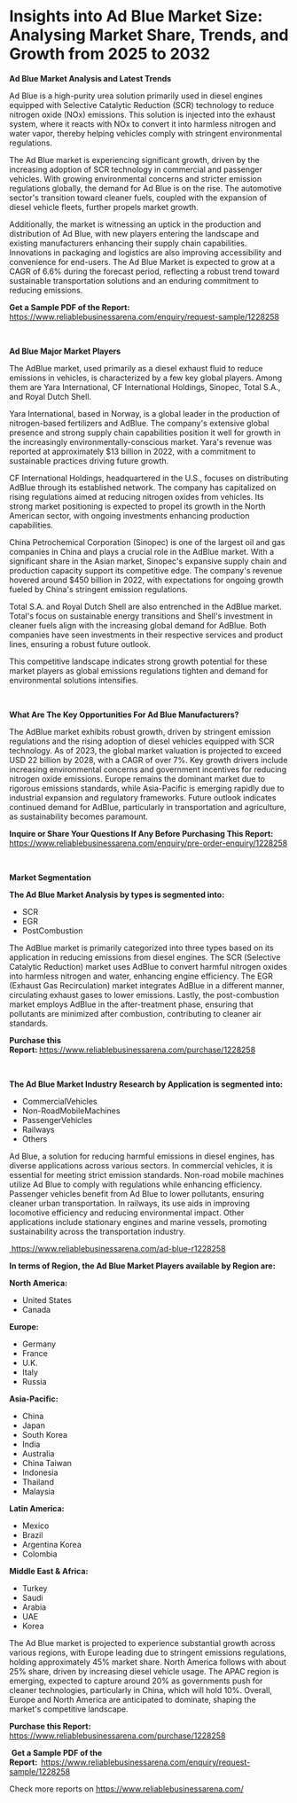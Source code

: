 <p><h1>Insights into Ad Blue Market Size: Analysing Market Share, Trends, and Growth from 2025 to 2032</h1></p><p><strong>Ad Blue Market Analysis and Latest Trends</strong></p>
<p><p>Ad Blue is a high-purity urea solution primarily used in diesel engines equipped with Selective Catalytic Reduction (SCR) technology to reduce nitrogen oxide (NOx) emissions. This solution is injected into the exhaust system, where it reacts with NOx to convert it into harmless nitrogen and water vapor, thereby helping vehicles comply with stringent environmental regulations.</p><p>The Ad Blue market is experiencing significant growth, driven by the increasing adoption of SCR technology in commercial and passenger vehicles. With growing environmental concerns and stricter emission regulations globally, the demand for Ad Blue is on the rise. The automotive sector's transition toward cleaner fuels, coupled with the expansion of diesel vehicle fleets, further propels market growth.</p><p>Additionally, the market is witnessing an uptick in the production and distribution of Ad Blue, with new players entering the landscape and existing manufacturers enhancing their supply chain capabilities. Innovations in packaging and logistics are also improving accessibility and convenience for end-users. The Ad Blue Market is expected to grow at a CAGR of 6.6% during the forecast period, reflecting a robust trend toward sustainable transportation solutions and an enduring commitment to reducing emissions.</p></p>
<p><strong>Get a Sample PDF of the Report:&nbsp;</strong> <a href="https://www.reliablebusinessarena.com/enquiry/request-sample/1228258?utm_campaign=3569&utm_medium=2&utm_source=Github&utm_content=ia&utm_term=31032025&utm_id=ad-blue">https://www.reliablebusinessarena.com/enquiry/request-sample/1228258</a></p>
<p>&nbsp;</p>
<p><strong>Ad Blue Major Market Players</strong></p>
<p><p>The AdBlue market, used primarily as a diesel exhaust fluid to reduce emissions in vehicles, is characterized by a few key global players. Among them are Yara International, CF International Holdings, Sinopec, Total S.A., and Royal Dutch Shell. </p><p>Yara International, based in Norway, is a global leader in the production of nitrogen-based fertilizers and AdBlue. The company's extensive global presence and strong supply chain capabilities position it well for growth in the increasingly environmentally-conscious market. Yara's revenue was reported at approximately $13 billion in 2022, with a commitment to sustainable practices driving future growth.</p><p>CF International Holdings, headquartered in the U.S., focuses on distributing AdBlue through its established network. The company has capitalized on rising regulations aimed at reducing nitrogen oxides from vehicles. Its strong market positioning is expected to propel its growth in the North American sector, with ongoing investments enhancing production capabilities.</p><p>China Petrochemical Corporation (Sinopec) is one of the largest oil and gas companies in China and plays a crucial role in the AdBlue market. With a significant share in the Asian market, Sinopec's expansive supply chain and production capacity support its competitive edge. The company's revenue hovered around $450 billion in 2022, with expectations for ongoing growth fueled by China's stringent emission regulations.</p><p>Total S.A. and Royal Dutch Shell are also entrenched in the AdBlue market. Total's focus on sustainable energy transitions and Shell's investment in cleaner fuels align with the increasing global demand for AdBlue. Both companies have seen investments in their respective services and product lines, ensuring a robust future outlook.</p><p>This competitive landscape indicates strong growth potential for these market players as global emissions regulations tighten and demand for environmental solutions intensifies.</p></p>
<p>&nbsp;</p>
<p><strong>What Are The Key Opportunities For Ad Blue Manufacturers?</strong></p>
<p><p>The AdBlue market exhibits robust growth, driven by stringent emission regulations and the rising adoption of diesel vehicles equipped with SCR technology. As of 2023, the global market valuation is projected to exceed USD 22 billion by 2028, with a CAGR of over 7%. Key growth drivers include increasing environmental concerns and government incentives for reducing nitrogen oxide emissions. Europe remains the dominant market due to rigorous emissions standards, while Asia-Pacific is emerging rapidly due to industrial expansion and regulatory frameworks. Future outlook indicates continued demand for AdBlue, particularly in transportation and agriculture, as sustainability becomes paramount.</p></p>
<p><strong>Inquire or Share Your Questions If Any Before Purchasing This Report:</strong> <a href="https://www.reliablebusinessarena.com/enquiry/pre-order-enquiry/1228258?utm_campaign=3569&utm_medium=2&utm_source=Github&utm_content=ia&utm_term=31032025&utm_id=ad-blue">https://www.reliablebusinessarena.com/enquiry/pre-order-enquiry/1228258</a></p>
<p>&nbsp;</p>
<p><strong>Market Segmentation</strong></p>
<p><strong>The Ad Blue Market Analysis by types is segmented into:</strong></p>
<p><ul><li>SCR</li><li>EGR</li><li>PostCombustion</li></ul></p>
<p><p>The AdBlue market is primarily categorized into three types based on its application in reducing emissions from diesel engines. The SCR (Selective Catalytic Reduction) market uses AdBlue to convert harmful nitrogen oxides into harmless nitrogen and water, enhancing engine efficiency. The EGR (Exhaust Gas Recirculation) market integrates AdBlue in a different manner, circulating exhaust gases to lower emissions. Lastly, the post-combustion market employs AdBlue in the after-treatment phase, ensuring that pollutants are minimized after combustion, contributing to cleaner air standards.</p></p>
<p><strong>Purchase this Report:&nbsp;</strong><a href="https://www.reliablebusinessarena.com/purchase/1228258?utm_campaign=3569&utm_medium=2&utm_source=Github&utm_content=ia&utm_term=31032025&utm_id=ad-blue">https://www.reliablebusinessarena.com/purchase/1228258</a></p>
<p>&nbsp;</p>
<p><strong>The Ad Blue Market Industry Research by Application is segmented into:</strong></p>
<p><ul><li>CommercialVehicles</li><li>Non-RoadMobileMachines</li><li>PassengerVehicles</li><li>Railways</li><li>Others</li></ul></p>
<p><p>Ad Blue, a solution for reducing harmful emissions in diesel engines, has diverse applications across various sectors. In commercial vehicles, it is essential for meeting strict emission standards. Non-road mobile machines utilize Ad Blue to comply with regulations while enhancing efficiency. Passenger vehicles benefit from Ad Blue to lower pollutants, ensuring cleaner urban transportation. In railways, its use aids in improving locomotive efficiency and reducing environmental impact. Other applications include stationary engines and marine vessels, promoting sustainability across the transportation industry.</p></p>
<p><a href="https://www.reliablebusinessarena.com/ad-blue-r1228258?utm_campaign=3569&utm_medium=2&utm_source=Github&utm_content=ia&utm_term=31032025&utm_id=ad-blue">&nbsp;https://www.reliablebusinessarena.com/ad-blue-r1228258</a></p>
<p><strong>In terms of Region, the Ad Blue Market Players available by Region are:</strong></p>
<p>
    <p> <strong> North America: </strong>
        <ul>
            <li>United States</li>
            <li>Canada</li>
        </ul>
        </p> 
    <p> <strong> Europe: </strong>
        <ul>
            <li>Germany</li>
            <li>France</li>
            <li>U.K.</li>
            <li>Italy</li>
            <li>Russia</li>
        </ul>
        </p> 
    <p> <strong> Asia-Pacific: </strong>
        <ul>
            <li>China</li>
            <li>Japan</li>
            <li>South Korea</li>
            <li>India</li>
            <li>Australia</li>
            <li>China Taiwan</li>
            <li>Indonesia</li>
            <li>Thailand</li>
            <li>Malaysia</li>
        </ul>
        </p> 
    <p> <strong> Latin America: </strong>
        <ul>
            <li>Mexico</li>
            <li>Brazil</li>
            <li>Argentina Korea</li>
            <li>Colombia</li>
        </ul>
        </p> 
    <p> <strong> Middle East & Africa: </strong>
        <ul>
            <li>Turkey</li>
            <li>Saudi</li>
            <li>Arabia</li>
            <li>UAE</li>
            <li>Korea</li>
        </ul>
    </p>
    </p>
<p><p>The Ad Blue market is projected to experience substantial growth across various regions, with Europe leading due to stringent emissions regulations, holding approximately 45% market share. North America follows with about 25% share, driven by increasing diesel vehicle usage. The APAC region is emerging, expected to capture around 20% as governments push for cleaner technologies, particularly in China, which will hold 10%. Overall, Europe and North America are anticipated to dominate, shaping the market's competitive landscape.</p></p>
<p><strong>Purchase this Report: </strong><a href="https://www.reliablebusinessarena.com/purchase/1228258?utm_campaign=3569&utm_medium=2&utm_source=Github&utm_content=ia&utm_term=31032025&utm_id=ad-blue">https://www.reliablebusinessarena.com/purchase/1228258</a></p>
<p>&nbsp;<strong>Get a Sample PDF of the Report:&nbsp;&nbsp;</strong><a href="https://www.reliablebusinessarena.com/enquiry/request-sample/1228258?utm_campaign=3569&utm_medium=2&utm_source=Github&utm_content=ia&utm_term=31032025&utm_id=ad-blue">https://www.reliablebusinessarena.com/enquiry/request-sample/1228258</a></p>
<p><strong></strong></p>
<p>Check more reports on <a href="https://www.reliablebusinessarena.com/?utm_campaign=3569&utm_medium=2&utm_source=Github&utm_content=ia&utm_term=31032025&utm_id=ad-blue">https://www.reliablebusinessarena.com/</a></p>
